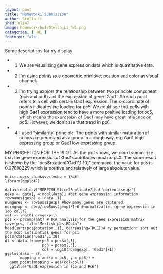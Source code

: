 ```yaml
---
layout: post
title: "Homework1 Submission"
author: Stella Li
jhed: nli47
image: homework/hw1/Stella_Li_hw1.png
categories: [ HW1 ]
featured: false
---
```


Some descriptions for my display

* 1. We are visualizing gene expression data which is quantitative data.

* 2. I'm using points as a geometric primitive; position and color as visual channels.

* 3. I'm trying explore the relationship between two principle component (pc5 and pc6) and the expression of gene 'Gad1'. So each point refers to a cell with certain Gad1 expression. The x-coordinate of points indicates the loading for pc5. We could see that cells with high Gad1 expression tend to have a more positive loading for pc5, which means the expression of Gad1 may have great influence on pc5. However, we don't see that trend in pc6.

* 4. I used "similarity" principle. The points with similar maturation of colors are perceived as a group in a rough way. e.g Gad1 high expressing group or Gad1 low expressing group.

MY PERCEPTION FOR THE PLOT: As the plot shows, we could summarize that the gene expression of Gad1 contributes much to pc5. The same result is shown by the  "pcs$rotation['Gad1',1:10]" command, the value for pc5 is  0.27890229 which is positive and relatively of large absolute value. 


```{r}
knitr::opts_chunk$set(echo = TRUE)
library(ggplot2)
```

```{r}
data<-read.csv('MERFISH_Slice2Replicate2_halfcortex.csv.gz')
gexp <- data[, 4:ncol(data)] #get gene expression information
rownames(gexp) <- data[,1]
numgenes <- rowSums(gexp) #how many genes are captured
normgexp <- gexp/rowSums(gexp)*1e6 #normalization (gene expression in 1e6 cells)
mat <- log10(normgexp+1) 
pcs <- prcomp(mat) # PCA analysis for the gene expression matrix
save(pcs, file="Merfish_pcs.RData")
head(sort(pcs$rotation[,1], decreasing=TRUE))# My perception: sort out the most influential genes for pc1
pcs$rotation['Gad1',1:20]
df <- data.frame(pc5 = pcs$x[,5], 
                 pc6 = pcs$x[,6], 
                 col = log10(normgexp[, 'Gad1']+1))
ggplot(data = df,
       mapping = aes(x = pc5, y = pc6)) +
  geom_point(mapping = aes(col=col)) +
  ggtitle("Gad1 expression in PC5 and PC6")
```




